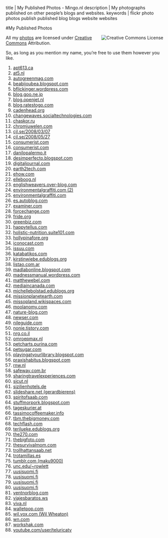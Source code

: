 title       | My Published Photos - Mingo.nl
description | My photographs published on other people’s blogs and websites.
keywords    | flickr photo photos publish published blog blogs website websites

#My Published Photos

<a rel="license" href="http://creativecommons.org/licenses/by/3.0/"><img alt="Creative Commons License" style="border-width:0; float:right;" src="http://creativecommons.org/images/public/somerights20.png" /></a>

All my [photos](http://flickr.com/photos/mjhagen "My photo stream on Flickr.") are licensed under [Creative Commons](http://creativecommons.org/licenses/by/3.0/ "Creative Commons License text on the Creative Commons website.") Attribution.

So, as long as you mention my name, you’re free to use them however you like.

1. [apt613.ca](http://www.apt613.ca/2009/07/20/why-you-should-care-about-the-ontario-green-energy-act/ "Why you should care about the Ontario Green Energy Act")
1. [at5.nl](http://www.at5.nl/ "AT5.nl: AT5 used a photo of a dog as background image on their home page.")
1. [autogreenmag.com](http://autogreenmag.com/2009/09/22/friedman-in-the-fray-gas-tax-redux/ "Friedman in the fray: gas tax redux")
1. [beabijoubea.blogspot.com](http://beabijoubea.blogspot.com/2009/05/go-big-or-go-home.html "Go Big or Go Home")
1. [bflickinger.wordpress.com](http://bflickinger.wordpress.com/2009/10/12/podcast-in-the-classroom/ "Podcast in the Classroom")
1. [blog.goo.ne.jp](http://blog.goo.ne.jp/azianokaze/e/f5d633f7dab2f2f2b099c1c79407f154 "&#12473;&#12506;&#12452;&#12531;&#12288;&#12288;&#12472;&#12502;&#12521;&#12523;&#12479;&#12523;&#12399;&#8220;&#36820;&#12379;&#8221;&#12288;&#12475;&#12454;&#12479;&#12539;&#12513;&#12522;&#12522;&#12515;&#12399;&#8220;&#12431;&#12364;&#38936;&#22303;&#8221;")
1. [blog.openjet.nl](http://blog.openjet.nl/2008/05/welkom-aan-boor.html "Openjet Nederland: Welkom aan boord, Jana!")
1. [blog.ratestogo.com](http://blog.ratestogo.com/best-football-teams/ "Rates To Go: The 13 Best Football Teams in the World")
1. [cadenhead.org](http://workbench.cadenhead.org/news/3508/olympic-athletes-mom-sues-google-over-blog "Olympic Athlete’s Mom Sues Google Over Blog Post")
1. [changewaves.socialtechnologies.com](http://changewaves.socialtechnologies.com/home/2008/3/7/summit-on-americas-energy-future.html "Summit on America’s Energy Future")
1. [chaskor.ru](http://www.chaskor.ru/p.php?id=222 "&#1041;&#1086;&#1075;&#1072;&#1090;&#1099;&#1077; &#1091;&#1078;&#1077; &#1087;&#1083;&#1072;&#1095;&#1091;&#1090;")
1. [chromjuwelen.com](http://www.chromjuwelen.com/de/partner-und-mitglieder-blogs/drivven.de/30-jahre-saab-turbo.html "30 Jahre Saab Turbo")
1. [cjl.se/2008/03/07](http://cjl.se/2008/03/07/den-dar-utmaningen/ "CJL: Den d&auml;r utmaningen.")
1. [cjl.se/2008/05/27](http://cjl.se/2008/05/27/konsten-att-skriva-en-artikel-utan-information/ "CJL: Konsten att skriva en artikel utan information")
1. [consumerist.com](http://consumerist.com/2010/06/wait-on-line-to-show-your-costco-receipt-or-you-will-be-assaulted.html "Wait On Line To Show Your Costco Receipt Or You Will Be Assaulted")
1. [consumerist.com](http://consumerist.com/5134828/so-why-is-the-price-of-gas-rising-now "The Consumerist: So, Why Is The Price Of Gas Rising Now?")
1. [danilopalermo.it](http://www.danilopalermo.it/wp/2008/05/20/sondaggio-liphone-3g-sara-un-successo-in-italia/ "The Blog’s Book: Sondaggio, l&#8217;iPhone 3G sar&agrave; un successo in Italia?")
1. [desimperfecto.blogspot.com](http://desimperfecto.blogspot.com/2010/05/el-futbol-es-asi.html "El f&uacute;tbol es as&iacute;.")
1. [digitaljournal.com](http://www.digitaljournal.com/article/256746 "Digital Journal: Opinion: For God&#8217;s Sake Microsoft, Get Real")
1. [earth2tech.com](http://earth2tech.com/2009/11/11/can-these-12-fuel-options-change-the-world-in-10-years-or-less/ "Can These 12 Fuel Options Change the World in 10 Years or Less?")
1. [ehow.com](http://www.ehow.com/how_5046131_make-juggling-balls-balloons.html "How to Make Juggling Balls From Balloons")
1. [elleboog.nl](http://elleboog.nl/nl/beeld/fotogalerij/ix_us/ "Elleboog: Photographs of IX US, a show by Circus Elleboog.")
1. [englishweavers.over-blog.com](http://englishweavers.over-blog.com/article-27703616.html "Englishweavers: Teaching with podcasts")
1. [environmentalgraffiti.com (2)](http://www.environmentalgraffiti.com/featured/stunning-images-wind-park-sunsets/15036 "20 Stunning Images of Wind Park Sunsets")
1. [environmentalgraffiti.com](http://www.environmentalgraffiti.com/featured/curacao-world&#8217;s-most-diverse-island/15720 "Cura&ccedil;ao: The World&#8217;s Most Diverse Island")
1. [es.autoblog.com](http://es.autoblog.com/2009/12/22/john-de-mol-pondria-el-dinero-de-spyker-para-comprar-saab/ "John de Mol pondría el dinero de Spyker para comprar Saab")
1. [examiner.com](http://www.examiner.com/x-3359-Seattle-Family-Shopping-Examiner~y2009m6d16-Summer-camp-with-a-twist "Summer camp with a twist")
1. [forcechange.com](http://forcechange.com/2008/10/21/us-alternative-energy-companies-fall-on-hard-times/ "Force Change: US alternative energy companies fall on hard times")
1. [fride.org](http://www.fride.org/publication/653/the-end-of-the-euro-mediterranean-vision "The end of the Euro-Mediterranean vision")
1. [greenbiz.com](http://www.greenbiz.com/news/2009/03/20/businesses-link-climate-energy-water "Businesses Highlight Link Between Climate, Energy and Water Pressures")
1. [happytellus.com](http://www.happytellus.com/gibraltar/united-kingdom "Gibraltar Travel Information")
1. [holistic-nutrition.suite101.com](http://holistic-nutrition.suite101.com/article.cfm/chlorella_algae_nutrition_supplement_superfood "Chlorella Algae, Nutrition Supplement Superfood")
1. [hollypinafore.org](http://www.hollypinafore.org/archives/257 "How to be true to your emotions")
1. [iconocast.com](http://www.iconocast.com/B000000000000134_Japan/F7/News9.htm "&#12450;&#12531;&#12399;&#26360;&#12367;")
1. [issuu.com](http://issuu.com/brandcaremagazine/docs/brandcaremagazine002 "Brand Care Magazine 2")
1. [katabatikos.com](http://www.katabatikos.com/2010/02/image-by-mingo.html "Celebrating the Olympics.")
1. [kirstinwiebe.edublogs.org](http://kirstinwiebe.edublogs.org/2009/11/02/podcasts/ "Podcasts")
1. [listao.com.ar](http://www.listao.com.ar/2008/10/el-mundo-puede-detener-el-combustible.html "El mundo puede detener el combustible fósil para 2090")
1. [madlabonline.blogspot.com](http://madlabonline.blogspot.com/2009/06/dont-blame-me-it-was-gps.html "Don’t blame me, it was the GPS!")
1. [madnessmanual.wordpress.com](http://madnessmanual.wordpress.com/2008/08/12/turbocharging-101/ "Madness Shop Manual: Establish Starting Point")
1. [matthewebel.com](http://matthewebel.com/main/2009/02/12/what-i-really-do/ "Matthew Ebel: What I Really Do")
1. [mediaincanada.com](http://www.mediaincanada.com/articles/mic/20100208/superbowlreview.html "Super-what? Bowl ads underwhelm, but TV lives strong, pundits say")
1. [michellebolstad.edublogs.org](http://michellebolstad.edublogs.org/2008/08/05/lesson-technology-phones-ipods-a-mustor-not/ "Michelle’s Blog: Lesson Technology; phones, Ipods a must! or Not!")
1. [missionplanetearth.com](http://missionplanetearth.com/consider-the-source "Mission Planet Eart: What You Can Do at Home: Consider the Source")
1. [missopland.wikispaces.com](http://missopland.wikispaces.com/Algebra+1+Activities+Page "Algebra 1 Activities Page")
1. [moolanomy.com](http://www.moolanomy.com/953/7-ideas-to-turbo-charge-your-career-today/ "Moolanomy: 7 Ideas To Turbo Charge Your Career Today")
1. [nature-blog.com](http://www.nature-blog.com/2008/03/barringer-meteor-crater-arizona.html "Nature Blog: Barringer meteor crater - Arizona")
1. [newser.com](http://www.newser.com/story/63487/web-beats-tv-to-jackson-fatigue.html "Web Beats TV to Jackson Fatigue")
1. [nileguide.com](http://www.nileguide.com/destination/blog/lyon/2010/06/25/visiting-lyon-with-kids/ "Visiting Lyon with Kids")
1. [nonie.tistory.com](http://nonie.tistory.com/731 "&#45236; &#51064;&#49373;&#51032; &#50864;&#49345;, &#47560;&#51060;&#53364; &#51117;&#49832;&#51012; &#48372;&#45236;&#47728;")
1. [nrg.co.il](http://www.nrg.co.il/online/55/ART1/870/610.html "&#1496;&#1497;&#1493;&#1500; &#1489;&#1488;&#1497; &#1492;&#1513;&#1502;&#1513;: &#1489;&#1497;&#1511;&#1493;&#1512; &#1489;&#1505;&#1497;&#1510;&#1497;&#1500;&#1497;&#1492;")
1. [omroepmax.nl](http://www.omroepmax.nl/?waxtrapp=pglycDsHnHUVGAQiMrL "Olympisch kampioen schaatsen Sven Kramer viert vandaag zijn 24e verjaardag.")
1. [petcharts.purina.com](http://petcharts.purina.com/Default.aspx?day=2008-5-28 "Purina Pet Charts: Top Photos of May 28, 2008: Pouzy Portret")
1. [petsugar.com](http://www.petsugar.com/Peep-Pretty-Pooches-Posing-Petals-7901090?page=0,0,0#24 "Peep Pretty Pooches Posing With Petals")
1. [playingatyourlibrary.blogspot.com](http://playingatyourlibrary.blogspot.com/2008/03/week-6-semester-2-podcasts.html "Playing @ Your Library: Week 6, Semester 2 - Podcasts")
1. [praxishabitus.blogspot.com](http://praxishabitus.blogspot.com/2009/04/new-conference-for-new-evangelicals-and.html "New Conference for New Evangelicals (and Those Who Want to Know Them)")
1. [rnw.nl](http://www.rnw.nl/nl/node/6839 "Growing numbers of Dutch tourists visit Cura&ccedil;ao")
1. [safeway.com.br](http://www.safeway.com.br/index.php/nossos-cursos/intensivo-de-verao/ "Safe Way: Intensivo de Ver&atilde;o")
1. [sharingtravelexperiences.com](http://www.sharingtravelexperiences.com/foodies-guide-to-amsterdam/ "Foodie&#8217;s Guide to Amsterdam - Best Restaurant with a View &#8211; Elf")
1. [sicut.nl](http://sicut.nl/columni/?p=391 "Sport als uithangbord")
1. [sizilienhotels.de](http://sizilienhotels.de/enna/aidone "Reisen nach Sizilien")
1. [slideshare.net (gerardbierens)](http://www.slideshare.net/gerardbierens/zoeken-vinden-vastleggen "Zoeken, Vinden, Vastleggen")
1. [spiritofsaab.com](http://www.spiritofsaab.com/ "Spirit of SAAB: Aart")
1. [stuffmorpork.blogspot.com](http://stuffmorpork.blogspot.com/2008/12/ronda-leben-am-abgrund.html "Ronda - Leben am Abgrund")
1. [tageskurier.at](http://www.tageskurier.at/artikel/Amsterdam---Stadtansichten,-Panorama,-Feuerwerk,-Bauten,-.../76 "Amsterdam - Stadtansichten, Panorama, Feuerwerk, Bauten, ...")
1. [tassimocoffeemaker.info](http://tassimocoffeemaker.info/tassimo-coffee-tips-for-deciding-on-a-coffee-maker/ "Tassimo Coffee &#8211; Tips for deciding on a Coffee Maker")
1. [tbm.thebigmoney.com](http://tbm.thebigmoney.com/features/loleconz/2009/02/11/vague-planz-r-my-pet-peeve "The Big Money: Vague Planz R My Pet Peeve!")
1. [techflash.com](http://www.techflash.com/Are_we_seeing_a_rebound_in_clean_tech_venture_capital_deals_51995422.html "Are we seeing a rebound in clean tech venture capital deals?")
1. [terilueke.edublogs.org](http://terilueke.edublogs.org/2009/11/03/podcasts/ "Podcasts (2)")
1. [the270.com](http://the270.com/2008/03/27/gas-saving-tips/ "The 270: Gas Saving Tips")
1. [thebigfoto.com](http://thebigfoto.com/modern-windmills "Modern windmills")
1. [thesurvivalmom.com](http://thesurvivalmom.com/2010/05/14/listen-in-to-a-podcast-with-thesurvivalmom/ "Listen in to a podcast with TheSurvivalMom!")
1. [trollhattansaab.net](http://www.trollhattansaab.net/archives/2008/02/saab-flickr-dump.html "Trollhatten SAAB: Saab Flickr Dump")
1. [trotamillas.es](http://www.trotamillas.es/1930/valle-de-los-templos-una-acropolis-siciliana-ii/ "Valle de los Templos, una acr&oacute;polis siciliana II")
1. [tumblr.com (maku9000)](http://maku9000.tumblr.com/post/150126870/lego-at-st-imperial-walker-via-mingo-nl "Lego AT-ST Imperial Walker")
1. [unc.edu/~rowlett](http://www.unc.edu/~rowlett/lighthouse/cur.htm "Lighthouses of Curaçao")
1. [uusisuomi.fi](http://www.uusisuomi.fi/kotimaa/51087-erikoiset-saab-varkaudet-selvisivat "Oudot Saab-varkaudet selvisiv&auml;t")
1. [uusisuomi.fi](http://www.uusisuomi.fi/raha/50863-nyt-se-varmistui-saab-saneeraukseen "Nyt se varmistui: Saab saneeraukseen")
1. [uusisuomi.fi](http://www.uusisuomi.fi/raha/57702-saabista-norjalainen "Saabista norjalainen?")
1. [uusisuomi.fi](http://www.uusisuomi.fi/raha/60402-italialaisten-saab-suunnitelmat-&#8221;sporttisia-avoautoja&#8221; "Italialaisten Saab-suunnitelmat: &#8221;Sporttisia avoautoja&#8221;")
1. [ventnorblog.com](http://ventnorblog.com/short-on-petrol-which-station-is-closer/ "Ventnor Blog: Short on Petrol: Which Station is Closer?")
1. [viajesbaratos.ws](http://www.viajesbaratos.ws/curacao.php "Viajes Baratos: Curaçao")
1. [viva.nl](http://www.viva.nl/2010/02/17/vivablog-webstrijd-roy/ "De tranen van Yep")
1. [walletpop.com](http://www.walletpop.com/blog/2008/04/24/is-a-brand-name-gas-worth-the-money/ "The Wallet Pop: Is a brand-name gas worth the money?")
1. [wil.vox.com (Wil Wheaton)](http://wil.vox.com/library/post/happiest-days-goes-on-holiday.html "WIL WHEATON dot VOX: Happiest Days goes on holiday")
1. [wn.com](http://article.wn.com/view/2009/04/06/Swedens_Saab_in_contact_with_20_potential_buyers_2/ "Sweden’s Saab in contact with 20 potential buyers")
1. [workshak.com](http://workshak.com/2010/03/wordless-wednesdaya-day-late.html "Wordless Wednesday&#8230; A Day Late")
1. [youtube.com/user/teluricatv](http://www.youtube.com/watch?v=ggVDW1r9Sh8 "Inventos buenos para nada | Telurica 442")